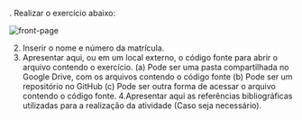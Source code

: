. Realizar o exercício abaixo:

![front-page](https://user-images.githubusercontent.com/61792159/162644799-b7d2e1d7-cde7-4d30-b264-6f30c33d5121.png)

2. Inserir o nome e número da matrícula.
3. Apresentar aqui, ou em um local externo, o código fonte para abrir o arquivo contendo o exercício. (a) Pode ser uma pasta compartilhada no Google  Drive, com os arquivos contendo o código fonte (b) Pode ser um repositório no GitHub (c) Pode ser outra forma de acessar o arquivo contendo o código fonte.
4.Apresentar aqui as referências bibliográficas utilizadas para a realização da atividade (Caso seja necessário).
